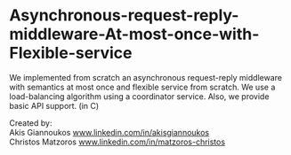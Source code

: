# Asynchronous-request-reply-middleware-At-most-once-with-Flexible-service
We implemented from scratch an asynchronous request-reply middleware with semantics at most once and flexible service from scratch. We use a load-balancing algorithm using a coordinator service. Also, we provide basic API support. (in C)


Created by:
<br />
Akis Giannoukos  www.linkedin.com/in/akisgiannoukos
<br />
Christos Matzoros   www.linkedin.com/in/matzoros-christos
